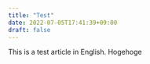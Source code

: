 ```yaml
---
title: "Test"
date: 2022-07-05T17:41:39+09:00
draft: false
---
```


This is a test article in English.
Hogehoge